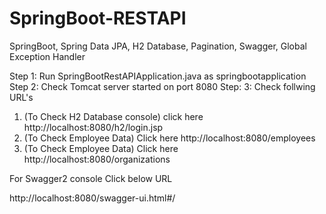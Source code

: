 # SpringBoot-RESTAPI
SpringBoot, Spring Data JPA, H2 Database, Pagination, Swagger, Global Exception Handler


Step 1: Run SpringBootRestAPIApplication.java as springbootapplication
Step 2: Check Tomcat server started on port 8080
Step: 3: Check follwing URL's

1. (To Check H2 Database console) click here  http://localhost:8080/h2/login.jsp 
2. (To Check Employee Data) Click here http://localhost:8080/employees
3. (To Check Employee Data) Click here http://localhost:8080/organizations


For Swagger2 console Click below URL

http://localhost:8080/swagger-ui.html#/
